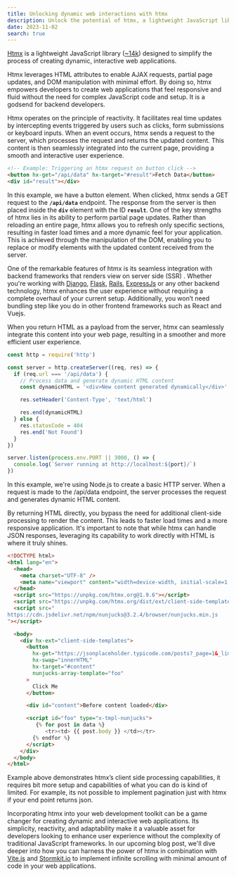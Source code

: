```yaml
---
title: Unlocking dynamic web interactions with htmx
description: Unlock the potential of htmx, a lightweight JavaScript library for dynamic web interactions. Simplify AJAX requests, page updates, and DOM manipulation with ease. See how htmx integrates seamlessly with server-side rendering.
date: 2023-11-02
search: true
---
```


[Htmx](https://htmx.org/) is a lightweight JavaScript library ([~14k](https://unpkg.com/htmx.org/dist/)) designed to simplify the process of creating dynamic, interactive web applications.

Htmx leverages HTML attributes to enable AJAX requests, partial page updates, and DOM manipulation with minimal effort. By doing so, htmx empowers developers to create web applications that feel responsive and fluid without the need for complex JavaScript code and setup. It is a godsend for backend developers.

Htmx operates on the principle of reactivity. It facilitates real time updates by intercepting events triggered by users such as clicks, form submissions or keyboard inputs. When an event occurs, htmx sends a request to the server, which processes the request and returns the updated content. This content is then seamlessly integrated into the current page, providing a smooth and interactive user experience.

```html
<!-- Example: Triggering an htmx request on button click -->
<button hx-get="/api/data" hx-target="#result">Fetch Data</button>
<div id="result"></div>
```

In this example, we have a button element. When clicked, htmx sends a GET request to the **`/api/data`** endpoint. The response from the server is then placed inside the **`div`** element with the ID **`result`**. One of the key strengths of htmx lies in its ability to perform partial page updates. Rather than reloading an entire page, htmx allows you to refresh only specific sections, resulting in faster load times and a more dynamic feel for your application. This is achieved through the manipulation of the DOM, enabling you to replace or modify elements with the updated content received from the server.

One of the remarkable features of htmx is its seamless integration with backend frameworks that renders view on server side (SSR) . Whether you're working with [Django](https://www.djangoproject.com/), [Flask](https://flask.palletsprojects.com/en/3.0.x/), [Rails](https://rubyonrails.org/), [ExpressJs](https://expressjs.com/) or any other backend technology, htmx enhances the user experience without requiring a complete overhaul of your current setup. Additionally, you won’t need bundling step like you do in other frontend frameworks such as React and Vuejs.

When you return HTML as a payload from the server, htmx can seamlessly integrate this content into your web page, resulting in a smoother and more efficient user experience.

```javascript
const http = require('http')

const server = http.createServer((req, res) => {
  if (req.url === '/api/data') {
    // Process data and generate dynamic HTML content
    const dynamicHTML = '<div>New content generated dynamically</div>'

    res.setHeader('Content-Type', 'text/html')

    res.end(dynamicHTML)
  } else {
    res.statusCode = 404
    res.end('Not Found')
  }
})

server.listen(process.env.PORT || 3000, () => {
  console.log(`Server running at http://localhost:${port}/`)
})
```

In this example, we're using Node.js to create a basic HTTP server. When a request is made to the /api/data endpoint, the server processes the request and generates dynamic HTML content.

By returning HTML directly, you bypass the need for additional client-side processing to render the content. This leads to faster load times and a more responsive application. It's important to note that while htmx can handle JSON responses, leveraging its capability to work directly with HTML is where it truly shines.

```html
<!DOCTYPE html>
<html lang="en">
  <head>
    <meta charset="UTF-8" />
    <meta name="viewport" content="width=device-width, initial-scale=1.0" />
  </head>
  <script src="https://unpkg.com/htmx.org@1.9.6"></script>
  <script src="https://unpkg.com/htmx.org/dist/ext/client-side-templates.js"></script>
  <script src="
https://cdn.jsdelivr.net/npm/nunjucks@3.2.4/browser/nunjucks.min.js
"></script>

  <body>
    <div hx-ext="client-side-templates">
      <button
        hx-get="https://jsonplaceholder.typicode.com/posts?_page=1&_limit=5"
        hx-swap="innerHTML"
        hx-target="#content"
        nunjucks-array-template="foo"
      >
        Click Me
      </button>

      <div id="content">Before content loaded</div>

      <script id="foo" type="x-tmpl-nunjucks">
         {% for post in data %}
            <tr><td> {{ post.body }} </td></tr>
        {% endfor %}
      </script>
    </div>
  </body>
</html>
```

Example above demonstrates htmx’s client side processing capabilities, it requires bit more setup and capabilities of what you can do is kind of limited. For example, its not possible to implement pagination just with htmx if your end point returns json.

Incorporating htmx into your web development toolkit can be a game changer for creating dynamic and interactive web applications. Its simplicity, reactivity, and adaptability make it a valuable asset for developers looking to enhance user experience without the complexity of traditional JavaScript frameworks. In our upcoming blog post, we'll dive deeper into how you can harness the power of htmx in combination with [Vite.js](https://vitejs.dev/) and [Stormkit.io](https://www.stormkit.io/) to implement infinite scrolling with minimal amount of code in your web applications.
